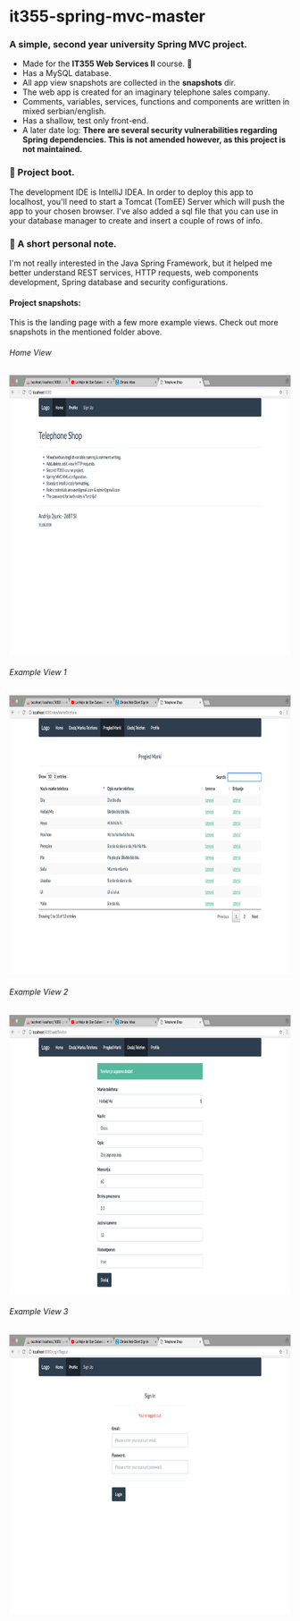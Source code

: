# it355-spring-mvc-master
<h3>A simple, second year university Spring MVC project.</h3>
<ul>
  <li>Made for the <b>IT355 Web Services II</b> course. 🍏</li>
  <li>Has a MySQL database.</li>
  <li>All app view snapshots are collected in the <b>snapshots</b> dir.</li>
  <li>The web app is created for an imaginary telephone sales company.</li>
  <li>Comments, variables, services, functions and components are written in mixed serbian/english.</li>
  <li>Has a shallow, test only front-end.</li>
  <li>A later date log: <b>There are several security vulnerabilities regarding Spring dependencies. This is not amended however, as this project is not maintained.</b></li>
</ul>
<h3>🚩 Project boot.</h3>
<p>The development IDE is IntelliJ IDEA. In order to deploy this app to localhost,
you'll need to start a Tomcat (TomEE) Server which will push the app to your
chosen browser. I've also added a sql file that you can use in your database manager to create and 
insert a couple of rows of info.</p>
<h3>🚩 A short personal note.</h3>
<p>I'm not really interested in the Java Spring Framework, but it helped me better understand REST services,
HTTP requests, web components development, Spring database and security configurations.</p>

#### Project snapshots:
<p>This is the landing page with a few more example views. Check out more snapshots in the mentioned folder above.</p>
<h6>Home View</h6>
<img src="snapshots/landing-page.png"  height="500" alt="Landing Page">
<h6>Example View 1</h6>
<img src="snapshots/example-view-1.png" height="500" alt="Example View 1">
<h6>Example View 2</h6>
<img src="snapshots/example-view-2.png" height="500" alt="Example View 2">
<h6>Example View 3</h6>
<img src="snapshots/example-view-3.png" height="500" alt="Example View 3">
